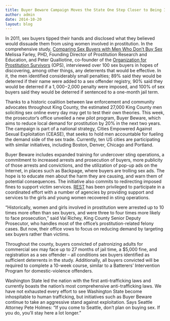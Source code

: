 ```yaml
---
title: Buyer Beware Campaign Moves the State One Step Closer to Being Inhospitable to Traffickers
author: admin
date: 2014-10-20
layout: blog
---
```


In 2011, sex buyers tipped their hands and disclosed what they believed would dissuade them from using women involved in prostitution. In the comprehensive study, [Comparing Sex Buyers with Men Who Don’t Buy Sex](http://www.prostitutionresearch.com/pdfs/Farleyetal2011ComparingSexBuyers.pdf) Melissa Farley, PHD, Founding Director of Prostitution Research and Education, and Peter Qualliotine, co-founder of the [Organization for Prostitution Survivors](http://seattleops.org/) (OPS), interviewed over 100 sex buyers in hopes of discovering, among other things, any deterrents that would be effective. In it, the men identified considerably small penalties; 89% said they would be deterred if their name were added to a sex offender registry, 90% said they would be deterred if a $1,000-$2,000 penalty were imposed, and 100% of sex buyers said they would be deterred if sentenced to a one-month jail term.

Thanks to a historic coalition between law enforcement and community advocates throughout King County, the estimated 27,000 King County men soliciting sex online every day may get to test their own theories. This week, the prosecutor’s office unveiled a new pilot program, Buyer Beware, which aims to reduce local demand for prostitution by 20% in the next two years. The campaign is part of a national strategy, Cities Empowered Against Sexual Exploitation (CEASE), that seeks to hold men accountable for fueling the demand side of the sex trade. Currently, ten US cities are participating with similar initiatives, including Boston, Denver, Chicago and Portland.

Buyer Beware includes expanded training for undercover sting operations, a commitment to increased arrests and prosecution of buyers, more publicity of those arrests and convictions, and the utilization of pop-up ads on the Internet, in places such as Backpage, where buyers are trolling sex ads. The hope is to educate men about the harm they are causing, and warn them of potential consequences. The initiative also commits to redirecting imposed fines to support victim services. [REST](http://iwantrest.com/team) has been privileged to participate in a coordinated effort with a number of agencies by providing support and services to the girls and young women recovered in sting operations.

“Historically, women and girls involved in prostitution were arrested up to 10 times more often than sex buyers, and were three to four times more likely to face prosecution,” said Val Richey, King County Senior Deputy Prosecutor, who handles most of the office’s prostitution-related felony cases. But now, their office vows to focus on reducing demand by targeting sex buyers rather than victims.

Throughout the county, buyers convicted of patronizing adults for commercial sex may face up to 27 months of jail time, a $5,000 fine, and registration as a sex offender – all conditions sex buyers identified as sufficient deterrents in the study. Additionally, all buyers convicted will be required to complete a 10-week course, similar to a Batterers’ Intervention Program for domestic-violence offenders.

Washington State led the nation with the first anti-trafficking laws and currently boasts the nation’s most comprehensive anti-trafficking laws. We have not exhausted every effort to see Washington State become inhospitable to human trafficking, but initiatives such as Buyer Beware continue to take an aggressive stand against exploitation. Says Seattle Attorney Pete Holmes: “If you come to Seattle, don’t plan on buying sex. If you do, you’ll stay here a lot longer.”